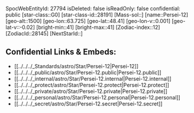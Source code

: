 ﻿---
location:
- 48.41
- -63.725
- 1500
tags:
- astro/Star
type: Star
---

SpocWebEntityId: 27794
isDeleted: false
isReadOnly: false
confidential: public
[star-class::G0]
[star-class-id::28191]
[Mass-sol::]
[name::Persei-12]
[geo-alt::1500]
[geo-lon::63.725]
[geo-lat::48.41]
[geo-lon-v::0.001]
[geo-lat-v::-0.02]
[bright-min::41]
[bright-max::41]
[Zodiac-index::12]
[ZodiacId::28145]
[NextStarId::]



## Confidential Links & Embeds: 
- [[../../../_Standards/astro/Star/Persei-12|Persei-12]] 
- [[../../../_public/astro/Star/Persei-12.public|Persei-12.public]] 
- [[../../../_internal/astro/Star/Persei-12.internal|Persei-12.internal]] 
- [[../../../_protect/astro/Star/Persei-12.protect|Persei-12.protect]] 
- [[../../../_private/astro/Star/Persei-12.private|Persei-12.private]] 
- [[../../../_personal/astro/Star/Persei-12.personal|Persei-12.personal]] 
- [[../../../_secret/astro/Star/Persei-12.secret|Persei-12.secret]] 
